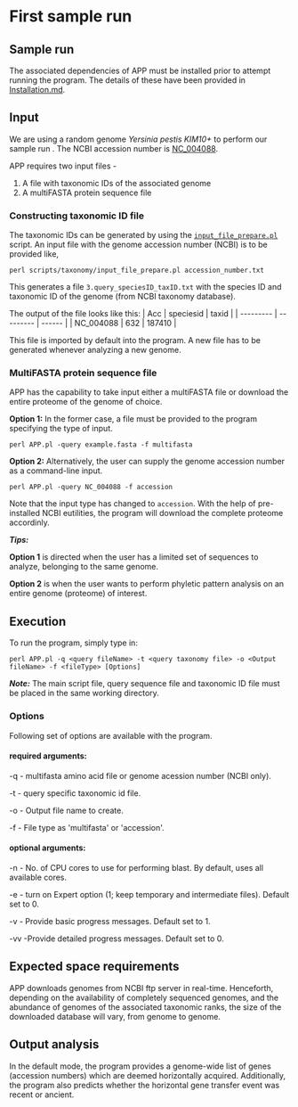 
# First sample run

## Sample run
The associated dependencies of APP must be installed prior to attempt running the program. The details of these have been provided in [Installation.md](https://github.com/sohamsg90/APP-Alieness-by-Phyletic-Pattern/blob/main/docs/Installation.md). 

## Input
We are using a random genome *Yersinia pestis KIM10+* to perform our sample run . The NCBI accession number is  [NC_004088](https://www.ncbi.nlm.nih.gov/nuccore/NC_004088.1/).

APP requires two input files - 
1. A file with taxonomic IDs of the associated genome
2. A multiFASTA protein sequence file

### Constructing taxonomic ID file

The taxonomic IDs can be generated by using the [`input_file_prepare.pl`](https://github.com/sohamsg90/APP-Alienness-by-Phyletic-Pattern/blob/main/scripts/taxonomy/input_file_prepare.pl) script. An input file with the genome accession number (NCBI) is to be provided like,

`perl scripts/taxonomy/input_file_prepare.pl accession_number.txt`

This generates a file `3.query_speciesID_taxID.txt` with the species ID and taxonomic ID of the genome (from NCBI taxonomy database).

The output of the file looks like this:
| Acc       | speciesid | taxid  |
| --------- | --------- | ------ |
| NC_004088 | 632       | 187410 |

This file is imported by default into the program. A new file has to be generated whenever analyzing a new genome.

### MultiFASTA protein sequence file
APP has the capability to take input either a multiFASTA file or download the entire proteome of the genome of choice. 

**Option 1:**
In the former case, a file must be provided to the program specifying the type of input.

 `perl APP.pl -query example.fasta -f multifasta`

**Option 2:**
Alternatively, the user can supply the genome accession number as a command-line input.

`perl APP.pl -query NC_004088 -f accession`

Note that the input type has changed to `accession`. With the help of pre-installed NCBI eutilities, the program  will download the complete proteome accordinly.

***Tips:***

**Option 1** is directed when the user has a limited set of sequences to analyze, belonging to the same genome.

**Option 2** is when the user wants to perform phyletic pattern analysis on an entire genome (proteome) of interest.

## Execution
To run the program, simply type in:

`perl APP.pl -q <query fileName> -t <query taxonomy file> -o <Output fileName> -f <fileType> [Options]`

***Note:*** The main script file, query sequence file and taxonomic ID file must be placed in the same working directory.

### Options

Following set of options are available with the program.

#### required arguments:
-q - multifasta amino acid file or genome acession number (NCBI only).

-t - query specific taxonomic id file.

-o - Output file name to create.

-f - File type as 'multifasta' or 'accession'.

#### optional arguments:

-n - No. of CPU cores to use for performing blast. By default, uses all available cores.

-e - turn on Expert option (1; keep temporary and intermediate files). Default set to 0.

-v - Provide basic progress messages. Default set to 1.

-vv -Provide detailed progress messages. Default set to 0.

## Expected space requirements

APP downloads genomes from NCBI ftp server in real-time. Henceforth, depending on the availability of completely sequenced genomes, and the abundance of genomes of the associated taxonomic ranks, the size of the downloaded database will vary, from genome to genome.


## Output analysis
In the default mode, the program provides a genome-wide list of genes (accession numbers) which are deemed horizontally acquired. Additionally, the program also predicts whether the horizontal gene transfer event was recent or ancient.









